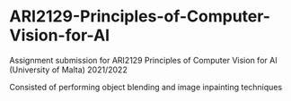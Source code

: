 # ARI2129-Principles-of-Computer-Vision-for-AI

Assignment submission for ARI2129 Principles of Computer Vision for AI (University of Malta) 2021/2022

Consisted of performing object blending and image inpainting techniques
